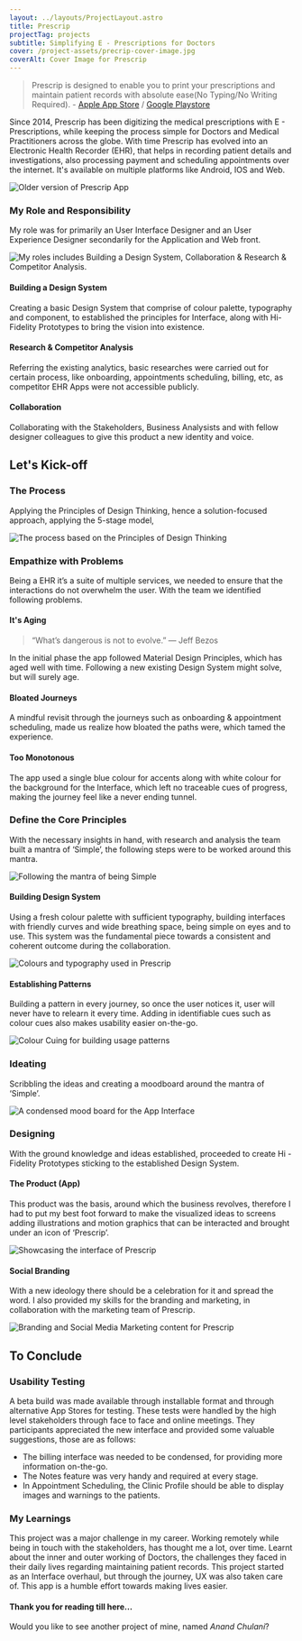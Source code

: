 ```yaml
---
layout: ../layouts/ProjectLayout.astro
title: Prescrip
projectTag: projects
subtitle: Simplifying E - Prescriptions for Doctors
cover: /project-assets/precrip-cover-image.jpg
coverAlt: Cover Image for Prescrip
---
```

> Prescrip is designed to enable you to print your prescriptions and maintain patient records with absolute ease(No Typing/No Writing Required). - [Apple App Store](https://apps.apple.com/in/app/prescrip-e-prescriptions-app/id1475105394) / [Google Playstore](https://play.google.com/store/apps/details?id=com.prescrip)

Since 2014, Prescrip has been digitizing the medical prescriptions with E - Prescriptions, while keeping the process simple for Doctors and Medical Practitioners across the globe. With time Prescrip has evolved into an Electronic Health Recorder (EHR), that helps in recording patient details and investigations, also processing payment and scheduling appointments over the internet. It's available on multiple platforms like Android, IOS and Web.

![Older version of Prescrip App](/project-assets/precrip-version-2.jpg "Prescrip Version 2")

### My Role and Responsibility

My role was for primarily an User Interface Designer and an User Experience Designer secondarily for the Application and Web front.

![My roles includes Building a Design System, Collaboration & Research & Competitor Analysis.](/project-assets/precrip-my-role.jpg "My Role and Responsibility")

#### Building a Design System

Creating a basic Design System that comprise of colour palette, typography and component, to established the principles for Interface, along with Hi-Fidelity Prototypes to bring the vision into existence.

#### Research & Competitor Analysis

Referring the existing analytics, basic researches were carried out for certain process, like onboarding, appointments scheduling, billing, etc, as competitor EHR Apps were not accessible publicly.

#### Collaboration

Collaborating with the Stakeholders, Business Analysists and with fellow designer colleagues to give this product a new identity and voice.

## Let's Kick-off

### The Process

Applying the Principles of Design Thinking, hence a solution-focused approach, applying the 5-stage model,

![The process based on the Principles of Design Thinking](/project-assets/precrip-process-timeline.jpg "The Process")

### Empathize with Problems

Being a EHR it’s a suite of multiple services, we needed to ensure that the interactions do not overwhelm the user. With the team we identified following problems.

#### It's Aging

> “What’s dangerous is not to evolve.” ― Jeff Bezos

In the initial phase the app followed Material Design Principles, which has aged well with time. Following a new existing Design System might solve, but will surely age.

#### Bloated Journeys

A mindful revisit through the journeys such as onboarding & appointment scheduling, made us realize how bloated the paths were, which tamed the experience.

#### Too Monotonous

The app used a single blue colour for accents along with white colour for the background for the Interface, which left no traceable cues of progress, making the journey feel like a never ending tunnel.

### **Define the Core Principles**

With the necessary insights in hand, with research and analysis the team built a mantra of ‘Simple’, the following steps were to be worked around this mantra.

![Following the mantra of being Simple](/project-assets/prescrip-equals-simple.gif "Prescrip equals simple")

#### Building Design System

Using a fresh colour palette with sufficient typography, building interfaces with friendly curves and wide breathing space, being simple on eyes and to use. This system was the fundamental piece towards a consistent and coherent outcome during the collaboration.

![Colours and typography used in Prescrip](/project-assets/precrip-colour-typo.jpg "Prescrip Colour and Typography")

#### Establishing Patterns

Building a pattern in every journey, so once the user notices it, user will never have to relearn it every time. Adding in identifiable cues such as colour cues also makes usability easier on-the-go.

![Colour Cuing for building usage patterns](/project-assets/precrip-colour-cuing.jpg "Prescrip Colour Cuing")

### Ideating

Scribbling the ideas and creating a moodboard around the mantra of ‘Simple’.

![A condensed mood board for the App Interface](/project-assets/precrip-moodboard.jpg "A Simple Mood Board for Prescrip")

### Designing

With the ground knowledge and ideas established, proceeded to create Hi - Fidelity Prototypes sticking to the established Design System.

#### The Product (App)

This product was the basis, around which the business revolves, therefore I had to put my best foot forward to make the visualized ideas to screens adding illustrations and motion graphics that can be interacted and brought under an icon of ‘Prescrip’.

![Showcasing the interface of Prescrip](/project-assets/precrip-user-interface.jpg "Prescrip User Interface")

#### Social Branding

With a new ideology there should be a celebration for it and spread the word. I also provided my skills for the branding and marketing, in collaboration with the marketing team of Prescrip.

![Branding and Social Media Marketing content for Prescrip](/project-assets/precrip-branding-marketing.jpg "Prescrip - Branding and Social Media Marketing")

## To Conclude

### Usability Testing

A beta build was made available through installable format and through alternative App Stores for testing. These tests were handled by the high level stakeholders through face to face and online meetings. They participants appreciated the new interface and provided some valuable suggestions, those are as follows:

* The billing interface was needed to be condensed, for providing more information on-the-go.
* The Notes feature was very handy and required at every stage.
* In Appointment Scheduling, the Clinic Profile should be able to display images and warnings to the patients.

### My Learnings

This project was a major challenge in my career. Working remotely while being in touch with the stakeholders, has thought me a lot, over time. Learnt about the inner and outer working of Doctors, the challenges they faced in their daily lives regarding maintaining patient records. This project started as an Interface overhaul, but through the journey, UX was also taken care of. This app is a humble effort towards making lives easier.

#### Thank you for reading till here...

Would you like to see another project of mine, named *Anand Chulani*?